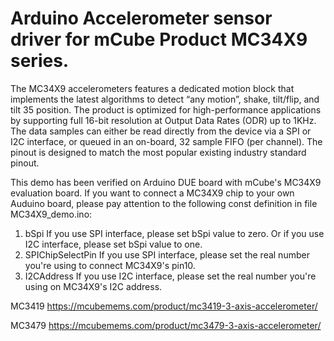 Arduino Accelerometer sensor driver for mCube Product MC34X9 series.
==============================================================

The MC34X9 accelerometers features a dedicated motion block that implements the latest algorithms to detect “any motion”, shake, tilt/flip, and tilt 35 position. The product is optimized for high-performance applications by supporting full 16-bit resolution at Output Data Rates (ODR) up to 1KHz. The data samples can either be read directly from the device via a SPI or I2C interface, or queued in an on-board, 32 sample FIFO (per channel). The pinout is designed to match the most popular existing industry standard pinout.

This demo has been verified on Arduino DUE board with mCube's MC34X9 evaluation board. If you want to connect a MC34X9 chip to your own Auduino board, please pay attention to the following const definition in file MC34X9_demo.ino:
1. bSpi
	If you use SPI interface, please set bSpi value to zero.
	Or if you use I2C interface, please set bSpi value to one.
2. SPIChipSelectPin
	If you use SPI interface, please set the real number you're using to connect MC34X9's pin10.
3. I2CAddress
	If you use I2C interface, please set the real number you're using on MC34X9's I2C address.

MC3419
https://mcubemems.com/product/mc3419-3-axis-accelerometer/

MC3479
https://mcubemems.com/product/mc3479-3-axis-accelerometer/